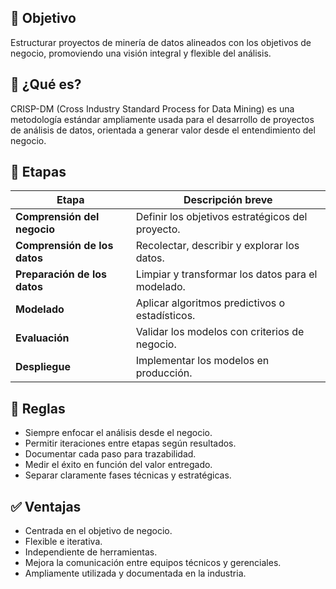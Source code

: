 ## 🎯 Objetivo
Estructurar proyectos de minería de datos alineados con los objetivos de negocio, promoviendo una visión integral y flexible del análisis.

## 📖 ¿Qué es?
CRISP-DM (Cross Industry Standard Process for Data Mining) es una metodología estándar ampliamente usada para el desarrollo de proyectos de análisis de datos, orientada a generar valor desde el entendimiento del negocio.

## 🔄 Etapas

| Etapa                        | Descripción breve |
|-----------------------------|-------------------|
| **Comprensión del negocio** | Definir los objetivos estratégicos del proyecto. |
| **Comprensión de los datos**| Recolectar, describir y explorar los datos. |
| **Preparación de los datos**| Limpiar y transformar los datos para el modelado. |
| **Modelado**                | Aplicar algoritmos predictivos o estadísticos. |
| **Evaluación**              | Validar los modelos con criterios de negocio. |
| **Despliegue**              | Implementar los modelos en producción. |

## 📜 Reglas
- Siempre enfocar el análisis desde el negocio.
- Permitir iteraciones entre etapas según resultados.
- Documentar cada paso para trazabilidad.
- Medir el éxito en función del valor entregado.
- Separar claramente fases técnicas y estratégicas.

## ✅ Ventajas
- Centrada en el objetivo de negocio.
- Flexible e iterativa.
- Independiente de herramientas.
- Mejora la comunicación entre equipos técnicos y gerenciales.
- Ampliamente utilizada y documentada en la industria.
